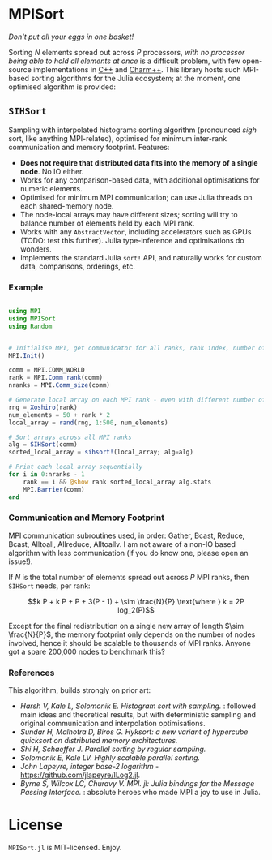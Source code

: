 # MPISort
_Don't put all your eggs in one basket!_

Sorting $N$ elements spread out across $P$ processors, _with no processor being able to hold all elements at once_ is a difficult problem, with few open-source implementations in [C++](https://github.com/hsundar/usort) and [Charm++](https://github.com/vipulharsh/HSS). This library hosts such MPI-based sorting algorithms for the Julia ecosystem; at the moment, one optimised algorithm is provided:


## `SIHSort`

Sampling with interpolated histograms sorting algorithm (pronounced _sigh_ sort, like anything
MPI-related), optimised for minimum inter-rank communication and memory footprint. Features:

- **Does not require that distributed data fits into the memory of a single node**. No IO either.
- Works for any comparison-based data, with additional optimisations for numeric elements.
- Optimised for minimum MPI communication; can use Julia threads on each shared-memory node.
- The node-local arrays may have different sizes; sorting will try to balance number of elements held by each MPI rank.
- Works with any `AbstractVector`, including accelerators such as GPUs (TODO: test this further). Julia type-inference and optimisations do wonders.
- Implements the standard Julia `sort!` API, and naturally works for custom data, comparisons, orderings, etc.


### Example

```julia

using MPI
using MPISort
using Random


# Initialise MPI, get communicator for all ranks, rank index, number of ranks
MPI.Init()

comm = MPI.COMM_WORLD
rank = MPI.Comm_rank(comm)
nranks = MPI.Comm_size(comm)

# Generate local array on each MPI rank - even with different number of elements
rng = Xoshiro(rank)
num_elements = 50 + rank * 2
local_array = rand(rng, 1:500, num_elements)

# Sort arrays across all MPI ranks
alg = SIHSort(comm)
sorted_local_array = sihsort!(local_array; alg=alg)

# Print each local array sequentially
for i in 0:nranks - 1
    rank == i && @show rank sorted_local_array alg.stats
    MPI.Barrier(comm)
end

```


### Communication and Memory Footprint

MPI communication subroutines used, in order: Gather, Bcast, Reduce, Bcast, Alltoall, Allreduce, Alltoallv. I am not aware of a non-IO based algorithm with less communication (if you do know one, please open an issue!).

If $N$ is the total number of elements spread out across $P$ MPI ranks, then `SIHSort` needs, per rank:

```math
k P + k P + P + 3(P - 1) + \sim \frac{N}{P}
\text{where } k = 2P log_2(P)
```

Except for the final redistribution on a single new array of length $\sim \frac{N}{P}$, the memory footprint only depends on the number of nodes involved, hence it should be scalable to thousands of MPI ranks. Anyone got a spare 200,000 nodes to benchmark this?


### References

This algorithm, builds strongly on prior art:

- _Harsh V, Kale L, Solomonik E. Histogram sort with sampling._ : followed main ideas and theoretical results, but with deterministic sampling and original communication and interpolation optimisations.
- _Sundar H, Malhotra D, Biros G. Hyksort: a new variant of hypercube quicksort on distributed memory architectures._
- _Shi H, Schaeffer J. Parallel sorting by regular sampling._
- _Solomonik E, Kale LV. Highly scalable parallel sorting._
- _John Lapeyre, integer base-2 logarithm_ - https://github.com/jlapeyre/ILog2.jl.
- _Byrne S, Wilcox LC, Churavy V. MPI. jl: Julia bindings for the Message Passing Interface._ : absolute heroes who made MPI a joy to use in Julia.


# License

`MPISort.jl` is MIT-licensed. Enjoy.

